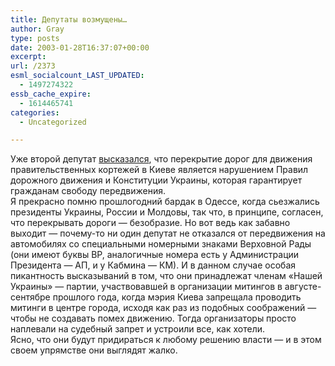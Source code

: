 ```yaml
---
title: Депутаты возмущены…
author: Gray
type: posts
date: 2003-01-28T16:37:07+00:00
excerpt:
url: /2373
esml_socialcount_LAST_UPDATED:
  - 1497274322
essb_cache_expire:
  - 1614465741
categories:
  - Uncategorized

---
```








Уже второй депутат <a href="http://www.korrespondent.net/main/63914" target="_blank">высказался</a>, что перекрытие дорог для движения правительственных кортежей в Киеве является нарушением Правил дорожного движения и Конституции Украины, которая гарантирует гражданам свободу передвижения.  
Я прекрасно помню прошлогодний бардак в Одессе, когда сьезжались президенты Украины, России и Молдовы, так что, в принципе, согласен, что перекрывать дороги &#8212; безобразие. Но вот ведь как забавно выходит &#8212; почему-то ни один депутат не отказался от передвижения на автомобилях со специальными номерными знаками Верховной Рады (они имеют буквы ВР, аналогичные номера есть у Администрации Президента &#8212; АП, и у Кабмина &#8212; КМ). И в данном случае особая пикантность высказываний в том, что они принадлежат членам &#171;Нашей Украины&#187; &#8212; партии, участвовавшей в организации митингов в августе-сентябре прошлого года, когда мэрия Киева запрещала проводить митинги в центре города, исходя как раз из подобных соображений &#8212; чтобы не создавать помех движению. Тогда организаторы просто наплевали на судебный запрет и устроили все, как хотели.  
Ясно, что они будут придираться к любому решению власти &#8212; и в этом своем упрямстве они выглядят жалко.